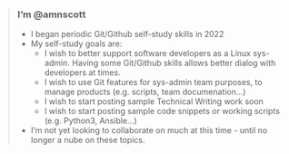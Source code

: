 > ### I’m @amnscott
>   - I began periodic Git/Github self-study skills in 2022
>   - My self-study goals are:
>     - I wish to better support software developers as a Linux sys-admin. Having some Git/Github skills allows better dialog with developers at times.
>     - I wish to use Git features for sys-admin team purposes, to manage products (e.g. scripts, team documenation...)
>     - I wish to start posting sample Technical Writing work soon 
>     - I wish to start posting sample code snippets or working scripts (e.g. Python3, Ansible...)
>   - I’m not yet looking to collaborate on much at this time - until no longer a nube on these topics.
<!---
amnscott/amnscott is a ✨ special ✨ repository because its `README.md` (this file) appears on your GitHub profile.
You can click the Preview link to take a look at your changes.
--->
